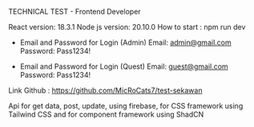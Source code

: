 TECHNICAL TEST - Frontend Developer

React version: 18.3.1
Node js version: 20.10.0
How to start : npm run dev

- Email and Password for Login (Admin)
Email: admin@gmail.com
Password: Pass1234!

- Email and Password for Login (Quest)
Email: guest@gmail.com
Password: Pass1234!

Link Github : https://github.com/MicRoCats7/test-sekawan

Api for get data, post, update, using firebase, for CSS framework using Tailwind CSS and for component framework using ShadCN
